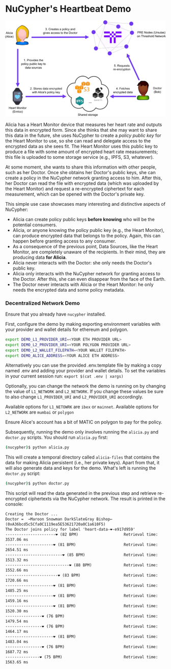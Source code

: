 # NuCypher's Heartbeat Demo

![Heartbeat Demo](./heart_monitor.png)

Alicia has a Heart Monitor device that measures her heart rate and outputs this data in encrypted form.
Since she thinks that she may want to share this data in the future,
she uses NuCypher to create a _policy public key_ for the Heart Monitor to use,
so she can read and delegate access to the encrypted data as she sees fit.
The Heart Monitor uses this public key to produce a file with some amount of encrypted heart rate measurements;
this file is uploaded to some storage service (e.g., IPFS, S3, whatever). 

At some moment, she wants to share this information with other people, such as her Doctor.
Once she obtains her Doctor's public keys, she can create a policy in the NuCypher network granting access to him.
After this, her Doctor can read the file with encrypted data (which was uploaded by the Heart Monitor)
and request a re-encrypted ciphertext for each measurement, which can be opened with the Doctor's private key.

This simple use case showcases many interesting and distinctive aspects of NuCypher:
  - Alicia can create policy public keys **before knowing** who will be the potential consumers.
  - Alicia, or anyone knowing the policy public key (e.g., the Heart Monitor),
  can produce encrypted data that belongs to the policy. Again, this can happen before granting access to any consumer.
  - As a consequence of the previous point, Data Sources, like the Heart Monitor,
  are completely unaware of the recipients. In their mind, they are producing data **for Alicia**.
  - Alicia never interacts with the Doctor: she only needs the Doctor's public key.
  - Alicia only interacts with the NuCypher network for granting access to the Doctor.
  After this, she can even disappear from the face of the Earth.
  - The Doctor never interacts with Alicia or the Heart Monitor:
  he only needs the encrypted data and some policy metadata.

### Decentralized Network Demo

Ensure that you already have `nucypher` installed.

First, configure the demo by making exporting environment variables
with your provider and wallet details for ethereum and polygon.

```bash
export DEMO_L1_PROVIDER_URI=<YOUR ETH PROVIDER URL>
export DEMO_L2_PROVIDER_URI=<YOUR POLYGON PROVIDER URL>
export DEMO_L2_WALLET_FILEPATH=<YOUR WALLET FILEPATH>
export DEMO_ALICE_ADDRESS=<YOUR ALICE ETH ADDRESS>
```

Alternatively you can use the provided .env.template file by making a copy named .env
and adding your provider and wallet details.  To set the variables in your current session run:
`export $(cat .env | xargs)`

Optionally, you can change the network the demo is running on by changing the value of `L1_NETWORK` and `L2_NETWORK`.
If you change these values be sure to also change `L1_PROVIDER_URI` and `L2_PROVIDER_URI` accordingly.

Available options for `L1_NETOWRK` are `ibex` or `mainnet`.
Available options for `L2_NETWORK` are `mumbai` or `polygon`

Ensure Alice's account has a bit of MATIC on polygon to pay for the policy.

Subsequently, running the demo only involves running the `alicia.py` and `doctor.py` scripts.
You should run `alicia.py` first:

```sh
(nucypher)$ python alicia.py
```
This will create a temporal directory called `alicia-files` that contains the data for making Alicia persistent
(i.e., her private keys). Apart from that, it will also generate data and keys for the demo.
What's left is running the `doctor.py` script:

```sh
(nucypher)$ python doctor.py
```
This script will read the data generated in the previous step and retrieve re-encrypted ciphertexts via the NuCypher
network. The result is printed in the console:

```
Creating the Doctor ...
Doctor =  ⇀Maroon Snowman DarkSlateGray Bishop↽ (0xA36bcd5c5Cfa0C1119ea5E53621720a0C1a610F5)
The Doctor joins policy for label 'heart-data-❤️-e917d959'
----------------------❤︎ (82 BPM)                    Retrieval time:  3537.06 ms
---------------------❤︎ (81 BPM)                     Retrieval time:  2654.51 ms
-------------------------❤︎ (85 BPM)                 Retrieval time:  1513.32 ms
----------------------------❤︎ (88 BPM)              Retrieval time:  1552.66 ms
-----------------------❤︎ (83 BPM)                   Retrieval time:  1720.66 ms
---------------------❤︎ (81 BPM)                     Retrieval time:  1485.25 ms
---------------------❤︎ (81 BPM)                     Retrieval time:  1459.16 ms
---------------------❤︎ (81 BPM)                     Retrieval time:  1520.30 ms
----------------❤︎ (76 BPM)                          Retrieval time:  1479.54 ms
----------------❤︎ (76 BPM)                          Retrieval time:  1464.17 ms
---------------------❤︎ (81 BPM)                     Retrieval time:  1483.04 ms
----------------❤︎ (76 BPM)                          Retrieval time:  1687.72 ms
---------------❤︎ (75 BPM)                           Retrieval time:  1563.65 ms
```

